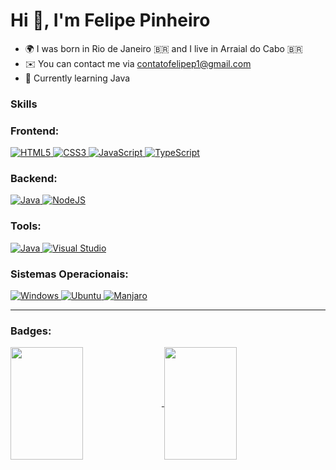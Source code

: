 Hi 👋, I'm Felipe Pinheiro
===

* 🌍 I was born in Rio de Janeiro 🇧🇷 and I live in Arraial do Cabo 🇧🇷
* ✉️ You can contact me via [contatofelipep1@gmail.com](mailto:contatofelipep1@gmail.com)
* 🧠 Currently learning Java

### Skills

### Frontend:

<p>
    <a href="https://developer.mozilla.org/en-US/docs/Glossary/HTML5" target="_blank" rel="noreferrer">
        <img src="https://img.shields.io/badge/HTML5-E34F26?style=for-the-badge&logo=html5&logoColor=white" alt="HTML5" />
    </a>
    <a href="https://www.w3.org/TR/CSS/#css" target="_blank" rel="noreferrer">
        <img src="https://img.shields.io/badge/CSS3-1572B6?style=for-the-badge&logo=css3&logoColor=white" alt="CSS3" />
    </a>
    <a href="https://developer.mozilla.org/en-US/docs/Web/JavaScript" target="_blank" rel="noreferrer">
        <img src="https://img.shields.io/badge/JavaScript-F7DF1E?style=for-the-badge&logo=javascript&logoColor=000000" alt="JavaScript" />
    </a>
    <a href="https://www.typescriptlang.org/" target="_blank" rel="noreferrer"> <img src="https://img.shields.io/badge/TypeScript-007ACC?style=for-the-badge&logo=typescript&logoColor=white" alt="TypeScript" />
    </a>
</p>

### Backend:

<p>
    <a href="https://www.oracle.com/java/" target="_blank" rel="noreferrer">
        <img src="https://img.shields.io/badge/Java-5381a1?style=for-the-badge&logo=openjdk&logoColor=white" alt="Java" />
    </a>
    <a href="https://nodejs.org/en/" target="_blank" rel="noreferrer">
        <img src="https://img.shields.io/badge/Node.js-339933?style=for-the-badge&logo=nodedotjs&logoColor=white" alt="NodeJS" />
    </a>
</p>

### Tools:

<p>
    <a href="https://www.oracle.com/java/" target="_blank" rel="noreferrer">
        <img src="https://img.shields.io/badge/visual_studio_code-007ACC?style=for-the-badge&logo=visualstudiocode&logoColor=white" alt="Java" />
    </a>
    <a href="https://nodejs.org/en/" target="_blank" rel="noreferrer">
        <img src="https://img.shields.io/badge/visual_studio-563D7C?style=for-the-badge&logo=visualstudio&logoColor=white" alt="Visual Studio" />
    </a>
</p>

### Sistemas Operacionais:

<p>
    <a href="https://www.microsoft.com/pt-br/windows/" target="_blank" rel="noreferrer">
        <img src="https://img.shields.io/badge/Windows-0078D6?style=for-the-badge&logo=windows11&logoColor=white" alt="Windows" />
    </a>
    </a>
    <a href="https://ubuntu.com/" target="_blank" rel="noreferrer">
        <img src="https://img.shields.io/badge/Ubuntu-E95420?style=for-the-badge&logo=ubuntu&logoColor=white" alt="Ubuntu" />
    </a>
    <a href="https://manjaro.org/" target="_blank" rel="noreferrer">
        <img src="https://img.shields.io/badge/Manjaro-339933?style=for-the-badge&logo=manjaro&logoColor=white" alt="Manjaro"/>
    </a>
</p>

---

### Badges:

<a href="https://github.com/Doutorwar">
<img align="center" width="48%" height="180" src="https://github-readme-stats.vercel.app/api?username=felpsfpp&show_icons=true&theme=github_dark&include_all_commits=true&count_private=true" />

<img align="center" width="48%" height="180" src="https://github-readme-stats.vercel.app/api/top-langs/?username=felpsfpp&count_private=true&layout=compact&theme=github_dark&langs_count=10" />
</a>
